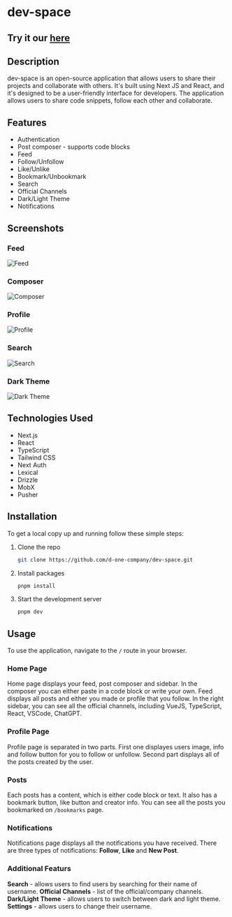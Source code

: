 # dev-space

## Try it our [here](https://devspace.d-one.design)

## Description

dev-space is an open-source application that allows users to share their projects and collaborate with others. It's built using Next JS and React, and it's designed to be a user-friendly interface for developers. The application allows users to share code snippets, follow each other and collaborate.

## Features

- Authentication
- Post composer - supports code blocks
- Feed
- Follow/Unfollow
- Like/Unlike
- Bookmark/Unbookmark
- Search
- Official Channels
- Dark/Light Theme
- Notifications

## Screenshots

### Feed

![Feed](https://utfs.io/f/24ba55b7-a4a7-4900-b663-a13e207dfbf4-1va1q.jpg)

### Composer

![Composer](https://utfs.io/f/8711461a-a342-48a2-9d29-2ba1e57684ee-9wtzvk.jpg)

### Profile

![Profile](https://utfs.io/f/238ce7c3-6ed2-416c-99d0-636b8e68cac2-5482fr.jpg)

### Search

![Search](https://utfs.io/f/f7c1df1c-d9b0-4b22-beea-4e9de7481291-ezlxzs.jpg)

### Dark Theme

![Dark Theme](https://utfs.io/f/8cbd5618-78a9-4603-b0eb-03f25b2ea938-l802ia.jpg)

## Technologies Used

- Next.js
- React
- TypeScript
- Tailwind CSS
- Next Auth
- Lexical
- Drizzle
- MobX
- Pusher

## Installation

To get a local copy up and running follow these simple steps:

1. Clone the repo

   ```bash
   git clone https://github.com/d-one-company/dev-space.git
   ```

2. Install packages

   ```bash
   pnpm install
   ```

3. Start the development server

   ```bash
   pnpm dev
   ```

## Usage

To use the application, navigate to the `/` route in your browser.

### Home Page

Home page displays your feed, post composer and sidebar. In the composer you can either paste in a code block or write your own. Feed displays all posts and either you made or profile that you follow. In the right sidebar, you can see all the official channels, including VueJS, TypeScript, React, VSCode, ChatGPT.

### Profile Page

Profile page is separated in two parts. First one displayes users image, info and follow button for you to follow or unfollow. Second part displays all of the posts created by the user.

### Posts

Each posts has a content, which is either code block or text. It also has a bookmark button, like button and creator info. You can see all the posts you bookmarked on `/bookmarks` page.

### Notifications

Notifications page displays all the notifications you have received. There are three types of notifications: **Follow**, **Like** and **New Post**.

### Additional Featurs

**Search** - allows users to find users by searching for their name of username.
**Official Channels** - list of the official/company channels.
**Dark/Light Theme** - allows users to switch between dark and light theme.
**Settings** - allows users to change their username.
